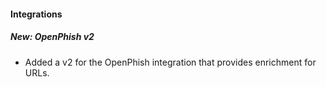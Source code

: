 
#### Integrations
##### New: OpenPhish v2
- Added a v2 for the OpenPhish integration that provides enrichment for URLs.